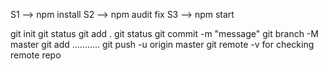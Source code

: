 <!-- https://www.youtube.com/watch?v=abCtOddjhKc -->


S1 --> npm install
S2 --> npm audit fix
S3 --> npm start



git init
git status
git add .
git status
git commit -m "message"
git branch -M master
git add ...........
git push -u origin master
git remote -v               for checking remote repo